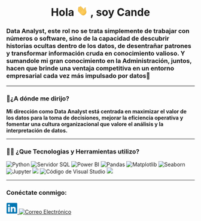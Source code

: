<h1 align="center">Hola <img src= "https://raw.githubusercontent.com/ABSphreak/ABSphreak/master/gifs/Hi.gif"width="30px" > , soy Cande</h1>
<h3 align="centro">
Data Analyst, este rol no se trata simplemente de trabajar con números o software, sino de la capacidad de descubrir historias ocultas dentro de los datos, de desentrañar patrones y transformar información cruda en conocimiento valioso. Y sumandole mi gran conocimiento en la Administración, juntos, hacen que brinde una ventaja competitiva en un entorno empresarial cada vez más impulsado por datos🚀
 
---

### 📍¿A dónde me dirijo?
 **Mi dirección como Data Analyst está centrada en maximizar el valor de los datos para la toma de decisiones, mejorar la eficiencia operativa y fomentar una cultura organizacional que valore el análisis y la interpretación de datos.**

---
### 👩‍💻 ¿Que Tecnologias y Herramientas utilizo?

<p align="centro">
  <img src="https://img.shields.io/badge/Python-%2314354C.svg?style=for-the-badge&logo=python&logoColor=white"alt="Python"/>
 <img src="https://img.shields.io/badge/SQL%20Server-%23CC2927.svg?style=for-the-badge&logo=microsoft-sql-server&logoColor=white" alt="Servidor SQL" />
<img src="https://img.shields.io/badge/Power%20BI-%23F2C94C.svg?style=for-the-badge&logo=powerbi&logoColor=black"alt="Power BI"/>
<img src="https://img.shields.io/badge/Pandas-%23150458.svg?style=for-the-badge&logo=pandas&logoColor=white" alt="Pandas"/>
  <img src="https://img.shields.io/badge/Matplotlib-%230079B5.svg?style=for-the-badge&logo=matplotlib&logoColor=white"alt="Matplotlib"/>
  <img src="https://img.shields.io/badge/Seaborn-%230395A6.svg?style=for-the-badge&logo=seaborn&logoColor=white" alt="Seaborn"/>
  <img src="https://img.shields.io/badge/Jupyter-%23F37626.svg?style=for-the-badge&logo=jupyter&logoColor=white"alt="Jupyter"/>
  <img src="https://img.shields.io/badge/Numpy-013243?style=for-the-badge&logo=Numpy&logoColor=white"/>
  <img src="https://img.shields.io/badge/Visual%20Studio%20Code-%23007ACC.svg?style=for-the-badge&logo=visual-studio-code&logoColor=white" alt="Código de Visual Studio"/>
   <img src="https://img.shields.io/badge/Figma-F24E1E?style=for-the-badge&logo=figma&logoColor=white"/>

   ---

   ### Conéctate conmigo: 
   <a href="https://www.linkedin.com/in/candela-utello-895662218"/>  
   <img src="https://raw.githubusercontent.com/devicons/devicon/master/icons/linkedin/linkedin-original.svg" alt="LinkedIn" width="30" height="30" />
   
   </a>
   
   <a href="mailto:Candela18utello@gmail.com">
    <img src="https://cdn.icon-icons.com/icons2/1826/PNG/512/4202011emailgmaillogomailsocialsocialmedia-115677_115624.png" alt="Correo Electrónico" width="30" height="30">
</a>
 

  
 





